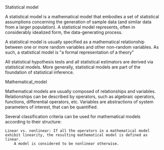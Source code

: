 Statistical model

A statistical model is a mathematical model that embodies a set of statistical assumptions concerning the generation of sample data 
    (and similar data from a larger population). A statistical model represents, often in considerably idealized form, the data-generating process.

A statistical model is usually specified as a mathematical relationship between one or more random variables and other non-random variables. 
As such, a statistical model is "a formal representation of a theory"

All statistical hypothesis tests and all statistical estimators are derived via statistical models. More generally, statistical models are part of the foundation of statistical inference.

Mathematical_model

Mathematical models are usually composed of relationships and variables.
Relationships can be described by operators, such as algebraic operators, functions, differential operators, etc.
Variables are abstractions of system parameters of interest, that can be quantified.

Several classification criteria can be used for mathematical models according to their structure:

    Linear vs. nonlinear: If all the operators in a mathematical model exhibit linearity, the resulting mathematical model is defined as linear.
        A model is considered to be nonlinear otherwise. 